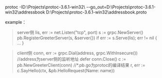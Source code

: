 protoc  -ID:\Projects\protoc-3.6.1-win32\  --go_out=D:\Projects\protoc-3.6.1-win32\addressbook  D:\Projects\protoc-3.6.1-win32\addressbook.proto





example：
> server侧
    lis, err := net.Listen("tcp", port)
    s := grpc.NewServer()
    pb.RegisterGreeterServer(s, &server{})
    if err := s.Serve(lis); err != nil {
        ...
    }

> client侧
    conn, err := grpc.Dial(address, grpc.WithInsecure())    //address为server侧的监听地址
    defer conn.Close()
    c := pb.NewGreeterClient(conn)  //*.pb.go为protoc的编译结果
    r, err := c.SayHello(ctx, &pb.HelloRequest{Name: name})


